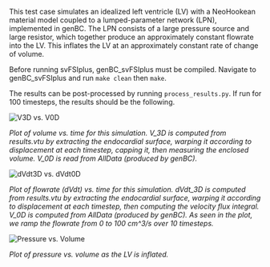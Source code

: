 This test case simulates an idealized left ventricle (LV) with a NeoHookean material model
coupled to a lumped-parameter network (LPN), implemented in genBC. The LPN consists of a large pressure source and large resistor, which together produce an approximately constant flowrate into
the LV. This inflates the LV at an approximately constant rate of change of volume.

Before running svFSIplus, genBC_svFSIplus must be compiled. Navigate to genBC_svFSIplus
and run `make clean` then `make`.

The results can be post-processed by running `process_results.py`. If run for 100
timesteps, the results should be the following.

![V3D vs. V0D](V3D_vs_V0D.png)

*Plot of volume vs. time for this simulation. V_3D is computed from results.vtu
by extracting the endocardial surface, warping it according to displacement at
each timestep, capping it, then measuring the enclosed volume. V_0D is read 
from AllData (produced by genBC).*


![dVdt3D vs. dVdt0D](dVdt3D_vs_dVdt0D.png)

*Plot of flowrate (dVdt) vs. time for this simulation. dVdt_3D is computed from results.vtu
by extracting the endocardial surface, warping it according to displacement at
each timestep, then computing the velocity flux integral.
V_0D is computed from AllData (produced by genBC). As seen in the plot, we
ramp the flowrate from  0 to 100 cm^3/s over 10 timesteps.*

![Pressure vs. Volume](pv_plot.png)

*Plot of pressure vs. volume as the LV is inflated.*